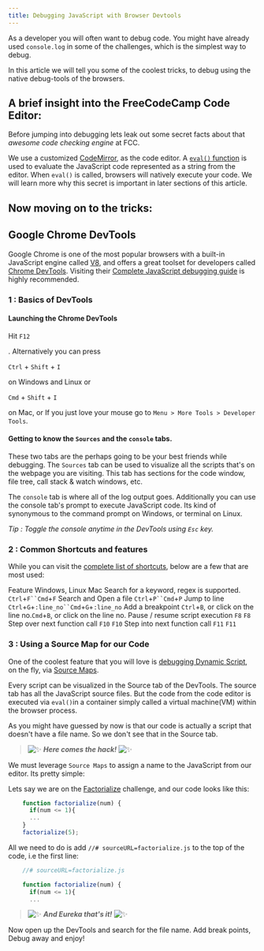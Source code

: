 ```yaml
---
title: Debugging JavaScript with Browser Devtools
---
```

As a developer you will often want to debug code. You might have already used `console.log` in some of the challenges, which is the simplest way to debug.

In this article we will tell you some of the coolest tricks, to debug using the native debug-tools of the browsers.

## A brief insight into the FreeCodeCamp Code Editor:

Before jumping into debugging lets leak out some secret facts about that _awesome code checking engine_ at FCC.

We use a customized <a href='http://codemirror.net/mode/javascript/index.html' target='_blank' rel='nofollow'>CodeMirror</a>, as the code editor. A <a href='https://developer.mozilla.org/en-US/docs/Web/JavaScript/Reference/Global_Objects/eval' target='_blank' rel='nofollow'>`eval()` function</a> is used to evaluate the JavaScript code represented as a string from the editor. When `eval()` is called, browsers will natively execute your code. We will learn more why this secret is important in later sections of this article.

## Now moving on to the tricks:

## Google Chrome DevTools

Google Chrome is one of the most popular browsers with a built-in JavaScript engine called <a href='https://developers.google.com/v8/' target='_blank' rel='nofollow'>V8</a>, and offers a great toolset for developers called <a href='https://developer.chrome.com/devtools' target='_blank' rel='nofollow'>Chrome DevTools</a>. Visiting their <a href='https://developer.chrome.com/devtools/docs/javascript-debugging' target='_blank' rel='nofollow'>Complete JavaScript debugging guide</a> is highly recommended.

### 1 : Basics of DevTools

#### Launching the Chrome DevTools

Hit `F12`

. Alternatively you can press

`Ctrl` + `Shift` + `I`

on Windows and Linux or

`Cmd` + `Shift` + `I`

on Mac, or If you just love your mouse go to `Menu > More Tools > Developer Tools`.

#### Getting to know the `Sources` and the `console` tabs.

These two tabs are the perhaps going to be your best friends while debugging. The `Sources` tab can be used to visualize all the scripts that's on the webpage you are visiting. This tab has sections for the code window, file tree, call stack & watch windows, etc.

The `console` tab is where all of the log output goes. Additionally you can use the console tab's prompt to execute JavaScript code. Its kind of synonymous to the command prompt on Windows, or terminal on Linux.

_Tip : Toggle the console anytime in the DevTools using `Esc` key._

### 2 : Common Shortcuts and features

While you can visit the <a href='https://developers.google.com/web/tools/chrome-devtools/iterate/inspect-styles/shortcuts' target='_blank' rel='nofollow'>complete list of shortcuts</a>, below are a few that are most used:

Feature Windows, Linux Mac
Search for a keyword, regex is supported. `Ctrl`+`F``Cmd`+`F`
Search and Open a file `Ctrl`+`P``Cmd`+`P`
Jump to line `Ctrl`+`G`+`:line_no``Cmd`+`G`+`:line_no`
Add a breakpoint `Ctrl`+`B`, or click on the line no.`Cmd`+`B`, or click on the line no.
Pause / resume script execution `F8` `F8`
Step over next function call `F10` `F10`
Step into next function call `F11` `F11`

### 3 : Using a Source Map for our Code

One of the coolest feature that you will love is <a href='https://developer.chrome.com/devtools/docs/javascript-debugging#breakpoints-dynamic-javascript' target='_blank' rel='nofollow'>debugging Dynamic Script</a>, on the fly, via <a href='https://developer.chrome.com/devtools/docs/javascript-debugging#source-maps' target='_blank' rel='nofollow'>Source Maps</a>.

Every script can be visualized in the Source tab of the DevTools. The source tab has all the JavaScript source files. But the code from the code editor is executed via `eval()`in a container simply called a virtual machine(VM) within the browser process.

As you might have guessed by now is that our code is actually a script that doesn't have a file name. So we don't see that in the Source tab.

> ![:sparkles:](//forum.freecodecamp.com/images/emoji/emoji_one/sparkles.png?v=2 ":sparkles:") **_Here comes the hack!_** ![:sparkles:](//forum.freecodecamp.com/images/emoji/emoji_one/sparkles.png?v=2 ":sparkles:")

We must leverage `Source Maps` to assign a name to the JavaScript from our editor. Its pretty simple:

Lets say we are on the <a href='https://www.freecodecamp.com/challenges/factorialize-a-number' target='_blank' rel='nofollow'>Factorialize</a> challenge, and our code looks like this:

```js
    function factorialize(num) {
      if(num <= 1){
      ...
    }
    factorialize(5);
```

All we need to do is add `//# sourceURL=factorialize.js` to the top of the code, i.e the first line:

```js
    //# sourceURL=factorialize.js

    function factorialize(num) {
      if(num <= 1){
      ...
```

> ![:sparkles:](//forum.freecodecamp.com/images/emoji/emoji_one/sparkles.png?v=2 ":sparkles:") **_And Eureka that's it!_** ![:sparkles:](//forum.freecodecamp.com/images/emoji/emoji_one/sparkles.png?v=2 ":sparkles:")

Now open up the DevTools and search for the file name. Add break points, Debug away and enjoy!
